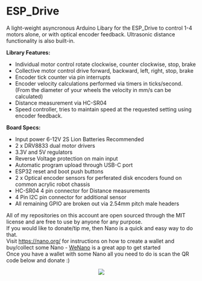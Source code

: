 # ESP_Drive

A light-weight asyncronous Arduino Libary for the ESP_Drive to control 1-4 motors alone, or with optical encoder feedback.
Ultrasonic distance functionality is also built-in.

**Library Features:**<br/>
- Individual motor control rotate clockwise, counter clockwise, stop, brake<br/>
- Collective motor control drive forward, backward, left, right, stop, brake<br/>
- Encoder tick counter via pin interrupts
- Encoder velocity calculations performed via timers in ticks/second. (From the diameter of your wheels the velocity in mm/s can be calculated)
- Distance measurement via HC-SR04
- Speed controller, tries to maintain speed at the requested setting using encoder feedback.

**Board Specs:**<br/>
- Input power 6-12V 2S Lion Batteries Recommended<br/>
- 2 x DRV8833 dual motor drivers<br/>
- 3.3V and 5V regulators<br/>
- Reverse Voltage protection on main input<br/>
- Automatic program upload through USB-C port<br/>
- ESP32 reset and boot push buttons<br/>
- 2 x Optical encoder sensors for perferated disk encoders found on common acrylic robot chassis<br/>
- HC-SR04 4 pin connector for Distance measurements<br/>
- 4 Pin I2C pin connector for additional sensor<br/>
- All remaining GPIO are broken out via 2.54mm pitch male headers<br/>



All of my repositories on this account are open sourced through the MIT license and are free to use by anyone for any purpose.<br/>
If you would like to donate/tip me, then Nano is a quick and easy way to do that.<br/>
Visit https://nano.org/ for instructions on how to create a wallet and buy/collect some Nano - [WeNano](https://wenano.net/) is a great app to get started<br/>
Once you have a wallet with some Nano all you need to do is scan the QR code below and donate :)<br/>

<p align="center">
  <img src="https://user-images.githubusercontent.com/71822838/124380430-d6c30700-dcbc-11eb-9252-5cee4706d862.png"/>
</p>



